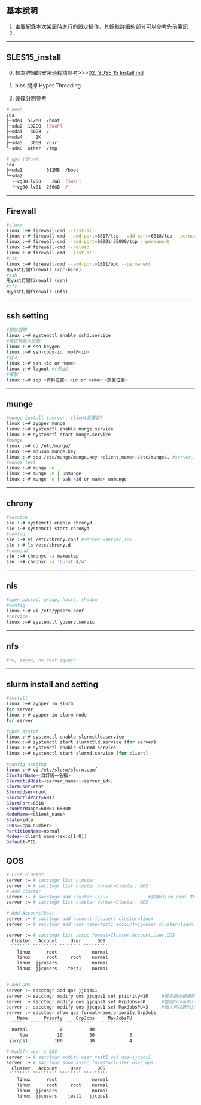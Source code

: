## 基本說明
1. 主要紀錄本次架設時進行的設定操作，其餘較詳細的部分可以參考先前筆記
2. 


---
## SLES15_install
0. 較為詳細的安裝過程請參考>>>[02. SUSE 15 Install.md](https://github.com/HongScarlet/homework/blob/master/SUSE15%20cluster/02.%20SUSE%2015%20Install.md) 
1. bios 關掉 Hyper Threading

2. 硬碟分割參考
```bash
# xeon
sda
├─sda1  512MB  /boot
├─sda2  192GB  [SWAP]
├─sda3   30GB  /
├─sda4     1K  
├─sda5   30GB  /usr
└─sda6  other  /tmp
```
```bash
# gpu (做lvm)
sda
├─sda1         512MB  /boot
└─sda2
  ├─vg00-lv00    2GB  [SWAP]
  └─vg00-lv01  256GB  /
```

---
## Firewall
```bash
#slurm
linux :~# firewall-cmd --list-all
linux :~# firewall-cmd --add-port=6817/tcp --add-port=6818/tcp --permanent
linux :~# firewall-cmd --add-port=60001-65000/tcp --permanent
linux :~# firewall-cmd --reload
linux :~# firewall-cmd --list-all
#nis
linux :~# firewall-cmd --add-port=1011/upd --permanent
用yast打開firewall (rpc-bind)
#ssh
用yast打開firewall (ssh)
#nfs
用yast打開firewall (nfs)
```
---
## ssh setting
```bash
#開啟服務
linux :~# systemctl enable sshd.service
#免密碼登入設置
linux :~# ssh-keygen
linux :~# ssh-copy-id root@<id>
#登入
linux :~# ssh <id or name>
linux :~# logout #(登出)
#複製
linux :~# scp <資料位置> <id or name>:<放置位置>
```
---
## munge
```bash
#munge install (server, client皆要裝)
linux :~# zypper munge
linux :~# systemctl enable munge.service
linux :~# systemctl start munge.service
#munge
linux :~# cd /etc/munge/
linux :~# md5sum munge.key
linux :~# scp /etc/munge/munge.key <client_name>:/etc/munge/. #server, client一致
#munge test
linux :~# munge -n
linux :~# munge -n | unmunge
linux :~# munge -n | ssh <id or name> unmunge
```
---
## chrony
```bash
#service
sle :~# systemctl enable chronyd
sle :~# systemctl start chronyd
#config
sle :~# vi /etc/chrony.conf #server <server_ip>
sle :~# ls /etc/chrony.d
#command
sle :~# chronyc -a makestep
sle :~# chronyc -a 'burst 4/4'
```
---
## nis
```bash
#open passwd, group, hosts, shadow
#config
linux :~# vi /etc/ypserv.conf
#service
linux :~# systemctl ypserv.servic
```
---
## nfs
```bash
#rw, async, no_root_squash
```
---
## slurm install and setting
```bash
#install
linux :~# zypper in slurm
for server
linux :~# zypper in slurm-node
for server
```

```bash
#open system
linux :~# systemctl enable slurmctld.service
linux :~# systemctl start slurmctld.service (for server)
linux :~# systemctl enable slurmd.service
linux :~# systemctl start slurmd.service (for client)
```

```bash
#config setting
linux :~# vi /etc/slurm/slurm.conf
ClusterName=<自訂統一名稱>
SlurmctldHost=<server_name>(<server_id>)
SlurmUser=root
SlurmdUser=root
SlurmctldPort=6817
SlurmPort=6818
SrunPorRange=60001-65000
NodeName=<client_name>
State=idle
CPUs=<cpu_number>
PartitionName=normal
Nodes=<client_name>(ex:c[1-8])
Default=YES
```

## QOS
```bash
# List cluster
server :~ # sacctmgr list cluster
server :~ # sacctmgr list cluster format=Cluster, QOS
# Add cluster
server :~ # sacctmgr add cluster linux               #要與slurm.conf 中的ClusterName 相同
server :~ # sacctmgr list cluster format=Cluster, QOS
```
```bash
# Add Account/User
server :~ # sacctmgr add account jjcusers cluster=linux
server :~ # sacctmgr add user name=test1 account=jjcuser cluster=linux

server :~ # sacctmgr list assoc format=Cluster,Account,User,QOS
  Cluster   Account     User      QOS
 ```````` ````````` ```````` `````````
    linux      root             normal
    linux      root     root    normal
    linux  jjcusers             normal
    linux  jjcusers    test1    normal
    
```

```bash
# Add QOS
server :~ sacctmgr add qos jjcqos1
server :~ sacctmgr modify qos jjcqos1 set priority=10     #數字越小越慢開始
server :~ sacctmgr modify qos jjcqos1 set GrpJobs=30      #整個Group的Job數量
server :~ sacctmgr modify qos jjcqos1 set MaxJobsPU=3     #個人可以算的Job數量
server :~ sacctmgr show qos format=name,priority,GrpJobs
    Name      Priorty     GrpJobs     MaxJobsPU
 ``````` ```````````` ```````````  ````````````
  normal            0          30               
     low           10          30             3
 jjcqos1          100          30             4
     
# Modify user's QOS
server :~ # sacctmgr modify user test1 set qos=jjcqos1
server :~ # sacctmgr show assoc format=cluster,user,qos
  Cluster   Account     User      QOS
 ```````` ````````` ```````` `````````
    linux      root             normal
    linux      root     root    normal
    linux  jjcusers             normal
    linux  jjcusers    test1   jjcqos1
```

